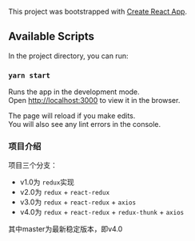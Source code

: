 This project was bootstrapped with [Create React App](https://github.com/facebook/create-react-app).

## Available Scripts

In the project directory, you can run:

### `yarn start`

Runs the app in the development mode.<br />
Open [http://localhost:3000](http://localhost:3000) to view it in the browser.

The page will reload if you make edits.<br />
You will also see any lint errors in the console.

### 项目介绍
项目三个分支：
* v1.0为 `redux`实现
* v2.0为 `redux` + `react-redux`
* v3.0为 `redux` + `react-redux` + `axios`
* v4.0为 `redux` + `react-redux` + `redux-thunk` + `axios`

其中master为最新稳定版本，即v4.0

